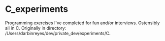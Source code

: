 # C_experiments
Programming exercises I've completed for fun and/or interviews. Ostensibly all in C. Originally in directory: /Users/darbinreyes/dev/private_dev/experiments/C.
